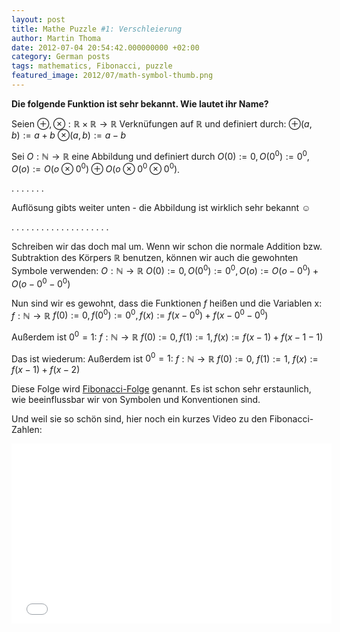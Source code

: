 ```yaml
---
layout: post
title: Mathe Puzzle #1: Verschleierung
author: Martin Thoma
date: 2012-07-04 20:54:42.000000000 +02:00
category: German posts
tags: mathematics, Fibonacci, puzzle
featured_image: 2012/07/math-symbol-thumb.png
---
```

<strong>Die folgende Funktion ist sehr bekannt. Wie lautet ihr Name?</strong>

Seien $\oplus, \otimes: \mathbb{R} \times \mathbb{R} \rightarrow \mathbb{R}$ Verkn&uuml;fungen auf $\mathbb{R}$ und definiert durch:
$\oplus(a, b) := a + b$
$\otimes(a, b) := a - b$

Sei $O:\mathbb{N} \rightarrow \mathbb{R}$ eine Abbildung und definiert durch 
$O(0) := 0, O(0^0) := 0^0, O(o) := O(o \otimes 0^0) \oplus O(o \otimes 0^0 \otimes 0^0)$.

.
.
.
.
.
.
.

Aufl&ouml;sung gibts weiter unten - die Abbildung ist wirklich sehr bekannt ☺

.
.
.
.
.
.
.
.
.
.
.
.
.
.
.
.
.
.
.
.

Schreiben wir das doch mal um. Wenn wir schon die normale Addition bzw. Subtraktion des K&ouml;rpers $\mathbb{R}$ benutzen, k&ouml;nnen wir auch die gewohnten Symbole verwenden:
$O:\mathbb{N} \rightarrow \mathbb{R}$
$O(0) := 0, O(0^0) := 0^0, O(o) := O(o - 0^0) + O(o - 0^0 - 0^0)$

Nun sind wir es gewohnt, dass die Funktionen $f$ hei&szlig;en und die Variablen x:
$f:\mathbb{N} \rightarrow \mathbb{R}$
$f(0) := 0, f(0^0) := 0^0, f(x) := f(x - 0^0) + f(x - 0^0 - 0^0)$

Au&szlig;erdem ist $0^0 = 1$:
$f:\mathbb{N} \rightarrow \mathbb{R}$
$f(0) := 0, f(1) := 1, f(x) := f(x - 1) + f(x - 1 - 1)$

Das ist wiederum:
Au&szlig;erdem ist $0^0 = 1$:
$f:\mathbb{N} \rightarrow \mathbb{R}$
$f(0) := 0$, 
$f(1) := 1$, 
$f(x) := f(x - 1) + f(x - 2)$

Diese Folge wird <a href="http://de.wikipedia.org/wiki/Fibonacci-Folge">Fibonacci-Folge</a> genannt. Es ist schon sehr erstaunlich, wie beeinflussbar wir von Symbolen und Konventionen sind.

Und weil sie so sch&ouml;n sind, hier noch ein kurzes Video zu den Fibonacci-Zahlen:
<iframe width="512" height="288" src="//www.youtube.com/embed/kkGeOWYOFoA" frameborder="0" allowfullscreen></iframe>
